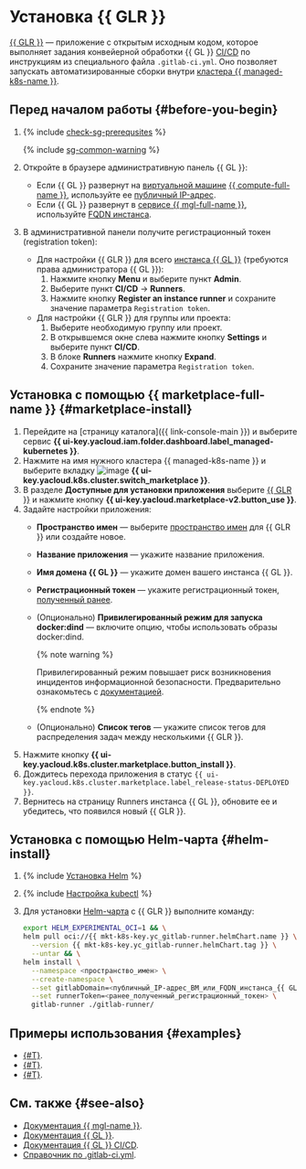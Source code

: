 # Установка {{ GLR }}


[{{ GLR }}](https://docs.gitlab.com/runner/) — приложение с открытым исходным кодом, которое выполняет задания конвейерной обработки {{ GL }} [CI/CD](/blog/posts/2022/10/ci-cd) по инструкциям из специального файла `.gitlab-ci.yml`. Оно позволяет запускать автоматизированные сборки внутри [кластера {{ managed-k8s-name }}](../../concepts/index.md#kubernetes-cluster).

## Перед началом работы {#before-you-begin}

1. {% include [check-sg-prerequsites](../../../_includes/managed-kubernetes/security-groups/check-sg-prerequsites-lvl3.md) %}

    {% include [sg-common-warning](../../../_includes/managed-kubernetes/security-groups/sg-common-warning.md) %}

1. Откройте в браузере административную панель {{ GL }}:
   * Если {{ GL }} развернут на [виртуальной машине](../../../compute/concepts/vm.md) [{{ compute-full-name }}](../../../compute/), используйте ее [публичный IP-адрес](../../../compute/concepts/network.md#public-ip).
   * Если {{ GL }} развернут в [сервисе {{ mgl-full-name }}](../../../managed-gitlab/), используйте [FQDN инстанса](../../../compute/concepts/network.md##hostname).

1. В административной панели получите регистрационный токен (registration token):
   * Для настройки {{ GLR }} для всего [инстанса {{ GL }}](../../../managed-gitlab/concepts/index.md) (требуются права администратора {{ GL }}):
     1. Нажмите кнопку **Menu** и выберите пункт **Admin**.
     1. Выберите пункт **CI/CD** → **Runners**.
     1. Нажмите кнопку **Register an instance runner** и сохраните значение параметра `Registration token`.
   * Для настройки {{ GLR }} для группы или проекта:
     1. Выберите необходимую группу или проект.
     1. В открывшемся окне слева нажмите кнопку **Settings** и выберите пункт **CI/CD**.
     1. В блоке **Runners** нажмите кнопку **Expand**.
     1. Сохраните значение параметра `Registration token`.

## Установка с помощью {{ marketplace-full-name }} {#marketplace-install}

1. Перейдите на [страницу каталога]({{ link-console-main }}) и выберите сервис **{{ ui-key.yacloud.iam.folder.dashboard.label_managed-kubernetes }}**.
1. Нажмите на имя нужного кластера {{ managed-k8s-name }} и выберите вкладку ![image](../../../_assets/console-icons/shopping-cart.svg) **{{ ui-key.yacloud.k8s.cluster.switch_marketplace }}**.
1. В разделе **Доступные для установки приложения** выберите [{{ GLR }}](/marketplace/products/yc/gitlab-runner) и нажмите кнопку **{{ ui-key.yacloud.marketplace-v2.button_use }}**.
1. Задайте настройки приложения:
   * **Пространство имен** — выберите [пространство имен](../../concepts/index.md#namespace) для {{ GLR }} или создайте новое.
   * **Название приложения** — укажите название приложения.
   * **Имя домена {{ GL }}** — укажите домен вашего инстанса {{ GL }}.
   * **Регистрационный токен** — укажите регистрационный токен, [полученный ранее](#before-you-begin).
   * (Опционально) **Привилегированный режим для запуска docker:dind** — включите опцию, чтобы использовать образы docker:dind.

        {% note warning %}

        Привилегированный режим повышает риск возникновения инцидентов информационной безопасности. Предварительно ознакомьтесь с [документацией](https://docs.gitlab.com/runner/executors/kubernetes.html#using-dockerdind).

        {% endnote %}

    * (Опционально) **Список тегов** — укажите список тегов для распределения задач между несколькими {{ GLR }}.
1. Нажмите кнопку **{{ ui-key.yacloud.k8s.cluster.marketplace.button_install }}**.
1. Дождитесь перехода приложения в статус `{{ ui-key.yacloud.k8s.cluster.marketplace.label_release-status-DEPLOYED }}`.
1. Вернитесь на страницу Runners инстанса {{ GL }}, обновите ее и убедитесь, что появился новый {{ GLR }}.

## Установка с помощью Helm-чарта {#helm-install}

1. {% include [Установка Helm](../../../_includes/managed-kubernetes/helm-install.md) %}

1. {% include [Настройка kubectl](../../../_includes/managed-kubernetes/kubectl-install.md) %}

1. Для установки [Helm-чарта](https://helm.sh/docs/topics/charts/) с {{ GLR }} выполните команду:

   ```bash
   export HELM_EXPERIMENTAL_OCI=1 && \
   helm pull oci://{{ mkt-k8s-key.yc_gitlab-runner.helmChart.name }} \
     --version {{ mkt-k8s-key.yc_gitlab-runner.helmChart.tag }} \
     --untar && \
   helm install \
     --namespace <пространство_имен> \
     --create-namespace \
     --set gitlabDomain=<публичный_IP-адрес_ВМ_или_FQDN_инстанса_{{ GL }}> \
     --set runnerToken=<ранее_полученный_регистрационный_токен> \
     gitlab-runner ./gitlab-runner/
   ```

## Примеры использования {#examples}

* [{#T}](../../tutorials/gitlab-containers.md).
* [{#T}](../../tutorials/cr-scanner-with-k8s-and-gitlab.md).
* [{#T}](../../../managed-gitlab/tutorials/image-storage.md).

## См. также {#see-also}

* [Документация {{ mgl-name }}](../../../managed-gitlab/).
* [Документация {{ GL }}](https://docs.gitlab.com/).
* [Документация {{ GL }} CI/CD](https://docs.gitlab.com/ee/ci/).
* [Справочник по .gitlab-ci.yml](https://docs.gitlab.com/ee/ci/yaml/index.html).
